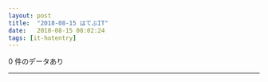 ```yaml
---
layout: post
title:  "2018-08-15 はてぶIT"
date:   2018-08-15 08:02:24
tags: [it-hotentry]
---
```

0 件のデータあり

<hr>
